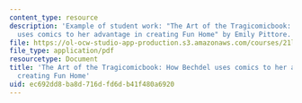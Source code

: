 ```yaml
---
content_type: resource
description: 'Example of student work: "The Art of the Tragicomicbook: How Bechdel
  uses comics to her advantage in creating Fun Home" by Emily Pittore.'
file: https://ol-ocw-studio-app-production.s3.amazonaws.com/courses/21l-421-comedy-spring-2008/ec692dd8ba8d716dfd6db41f480a6920_pittore_funhome.pdf
file_type: application/pdf
resourcetype: Document
title: 'The Art of the Tragicomicbook: How Bechdel uses comics to her advantage in
  creating Fun Home'
uid: ec692dd8-ba8d-716d-fd6d-b41f480a6920
---
```

